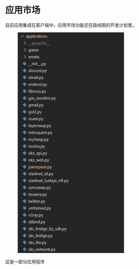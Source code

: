 # 应用市场

目前应用集成在客户端中，应用市场功能还在路线图的开发计划里。

<div align="left">

<figure><img src="../../.gitbook/assets/image (7).png" alt=""><figcaption></figcaption></figure>

</div>

这是一部分应用程序
